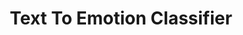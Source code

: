 ---
title: Text To Emotion Classifier
emoji: 📚
colorFrom: purple
colorTo: blue
sdk: gradio
sdk_version: 3.45.1
app_file: app.py
pinned: false
---